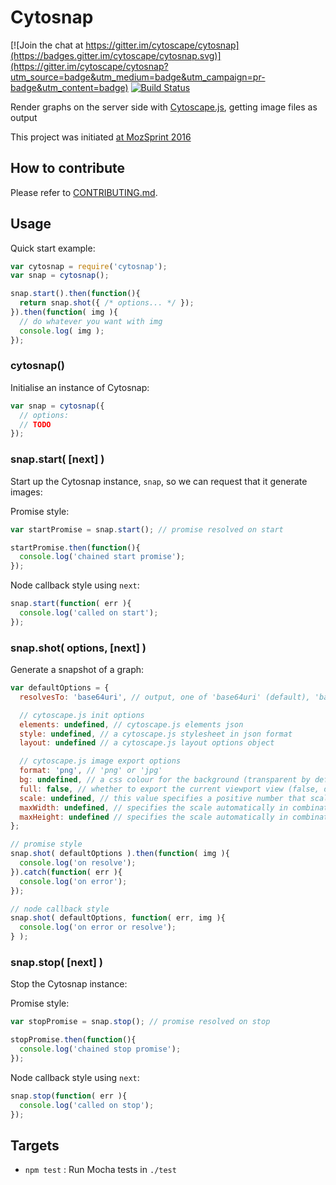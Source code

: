 # Cytosnap

[![Join the chat at https://gitter.im/cytoscape/cytosnap](https://badges.gitter.im/cytoscape/cytosnap.svg)](https://gitter.im/cytoscape/cytosnap?utm_source=badge&utm_medium=badge&utm_campaign=pr-badge&utm_content=badge) [![Build Status](https://travis-ci.org/cytoscape/cytosnap.svg?branch=master)](https://travis-ci.org/cytoscape/cytosnap)

Render graphs on the server side with [Cytoscape.js](http://js.cytoscape.org), getting image files as output

This project was initiated [at MozSprint 2016](https://github.com/mozillascience/global-sprint-2016/issues/25)


## How to contribute

Please refer to [CONTRIBUTING.md](CONTRIBUTING.md).


## Usage

Quick start example:

```js
var cytosnap = require('cytosnap');
var snap = cytosnap();

snap.start().then(function(){
  return snap.shot({ /* options... */ });
}).then(function( img ){
  // do whatever you want with img
  console.log( img );
});
```

### cytosnap()

Initialise an instance of Cytosnap:

```js
var snap = cytosnap({
  // options:
  // TODO
});
```

### snap.start( [next] )

Start up the Cytosnap instance, `snap`, so we can request that it generate images:

Promise style:
```js
var startPromise = snap.start(); // promise resolved on start

startPromise.then(function(){
  console.log('chained start promise');
});
```

Node callback style using `next`:
```js
snap.start(function( err ){
  console.log('called on start');
});
```

### snap.shot( options, [next] )

Generate a snapshot of a graph:

```js
var defaultOptions = {
  resolvesTo: 'base64uri', // output, one of 'base64uri' (default), 'base64', or 'stream'

  // cytoscape.js init options
  elements: undefined, // cytoscape.js elements json
  style: undefined, // a cytoscape.js stylesheet in json format
  layout: undefined // a cytoscape.js layout options object

  // cytoscape.js image export options
  format: 'png', // 'png' or 'jpg'
  bg: undefined, // a css colour for the background (transparent by default)
  full: false, // whether to export the current viewport view (false, default) or the entire graph (true)
  scale: undefined, // this value specifies a positive number that scales the size of the resultant image
  maxWidth: undefined, // specifies the scale automatically in combination with maxHeight such that the resultant image is no wider than maxWidth
  maxHeight: undefined // specifies the scale automatically in combination with maxWidth such that the resultant image is no taller than maxHeight
};

// promise style
snap.shot( defaultOptions ).then(function( img ){
  console.log('on resolve');
}).catch(function( err ){
  console.log('on error');
});

// node callback style
snap.shot( defaultOptions, function( err, img ){
  console.log('on error or resolve');
} );
```

### snap.stop( [next] )

Stop the Cytosnap instance:

Promise style:
```js
var stopPromise = snap.stop(); // promise resolved on stop

stopPromise.then(function(){
  console.log('chained stop promise');
});
```

Node callback style using `next`:
```js
snap.stop(function( err ){
  console.log('called on stop');
});
```

## Targets

* `npm test` : Run Mocha tests in `./test`
